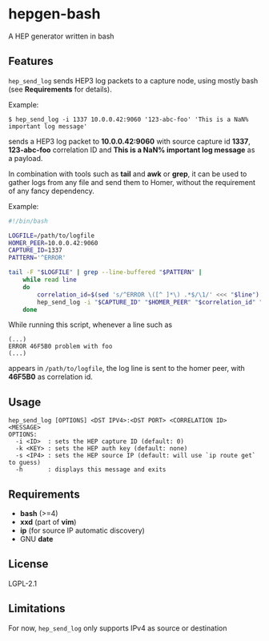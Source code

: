 # hepgen-bash

A HEP generator written in bash

## Features

`hep_send_log` sends HEP3 log packets to a capture node, using mostly bash (see **Requirements** for details).

Example:

```
$ hep_send_log -i 1337 10.0.0.42:9060 '123-abc-foo' 'This is a NaN% important log message'
```

sends a HEP3 log packet to **10.0.0.42:9060** with source capture id **1337**, **123-abc-foo** correlation ID and **This is a NaN% important log message** as a payload.

In combination with tools such as **tail** and **awk** or **grep**, it can be used to gather logs from any file and send them to Homer, without the requirement of any fancy dependency.

Example:

```bash
#!/bin/bash

LOGFILE=/path/to/logfile
HOMER_PEER=10.0.0.42:9060
CAPTURE_ID=1337
PATTERN='^ERROR'

tail -F "$LOGFILE" | grep --line-buffered "$PATTERN" |
    while read line
    do
        correlation_id=$(sed 's/^ERROR \([^ ]*\) .*$/\1/' <<< "$line")
        hep_send_log -i "$CAPTURE_ID" "$HOMER_PEER" "$correlation_id" "$line"
    done
```

While running this script, whenever a line such as

```
(...)
ERROR 46F5B0 problem with foo
(...)
```

appears in `/path/to/logfile`, the log line is sent to the homer peer, with **46F5B0** as correlation id.

## Usage

```
hep_send_log [OPTIONS] <DST IPV4>:<DST PORT> <CORRELATION ID> <MESSAGE>
OPTIONS:
  -i <ID>  : sets the HEP capture ID (default: 0)
  -k <KEY> : sets the HEP auth key (default: none)
  -s <IP4> : sets the HEP source IP (default: will use `ip route get` to guess)
  -h       : displays this message and exits
```

## Requirements

- **bash** (>=4)
- **xxd** (part of **vim**)
- **ip** (for source IP automatic discovery)
- GNU **date**

## License

LGPL-2.1

## Limitations

For now, `hep_send_log` only supports IPv4 as source or destination
